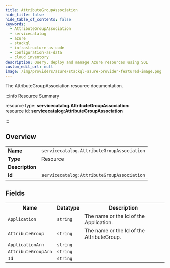 ```yaml
---
title: AttributeGroupAssociation
hide_title: false
hide_table_of_contents: false
keywords:
  - AttributeGroupAssociation
  - servicecatalog
  - azure
  - stackql
  - infrastructure-as-code
  - configuration-as-data
  - cloud inventory
description: Query, deploy and manage Azure resources using SQL
custom_edit_url: null
image: /img/providers/azure/stackql-azure-provider-featured-image.png
---
```

The AttributeGroupAssociation resource documentation.

:::info Resource Summary

<div class="row">
<div class="providerDocColumn">
<span>resource type:&nbsp;<b>servicecatalog.AttributeGroupAssociation</b></span><br />
<span>resource id:&nbsp;<b>servicecatalog:AttributeGroupAssociation</b></span><br />
</div>
</div>

:::

## Overview
<table><tbody>
<tr><td><b>Name</b></td><td><code>servicecatalog.AttributeGroupAssociation</code></td></tr>
<tr><td><b>Type</b></td><td>Resource</td></tr>
<tr><td><b>Description</b></td><td></td></tr>
<tr><td><b>Id</b></td><td><code>servicecatalog:AttributeGroupAssociation</code></td></tr>
</tbody></table>

## Fields
<table><tbody>
<tr><th>Name</th><th>Datatype</th><th>Description</th></tr>
<tr><td><code>Application</code></td><td><code>string</code></td><td>The name or the Id of the Application.</td></tr><tr><td><code>AttributeGroup</code></td><td><code>string</code></td><td>The name or the Id of the AttributeGroup.</td></tr><tr><td><code>ApplicationArn</code></td><td><code>string</code></td><td></td></tr><tr><td><code>AttributeGroupArn</code></td><td><code>string</code></td><td></td></tr><tr><td><code>Id</code></td><td><code>string</code></td><td></td></tr>
</tbody></table>